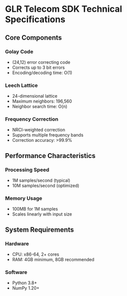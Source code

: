 # GLR Telecom SDK Technical Specifications

## Core Components

### Golay Code
- (24,12) error correcting code
- Corrects up to 3 bit errors
- Encoding/decoding time: O(1)

### Leech Lattice
- 24-dimensional lattice
- Maximum neighbors: 196,560
- Neighbor search time: O(n)

### Frequency Correction
- NRCI-weighted correction
- Supports multiple frequency bands
- Correction accuracy: >99.9%

## Performance Characteristics

### Processing Speed
- 1M samples/second (typical)
- 10M samples/second (optimized)

### Memory Usage
- 100MB for 1M samples
- Scales linearly with input size

## System Requirements

### Hardware
- CPU: x86-64, 2+ cores
- RAM: 4GB minimum, 8GB recommended

### Software
- Python 3.8+
- NumPy 1.20+